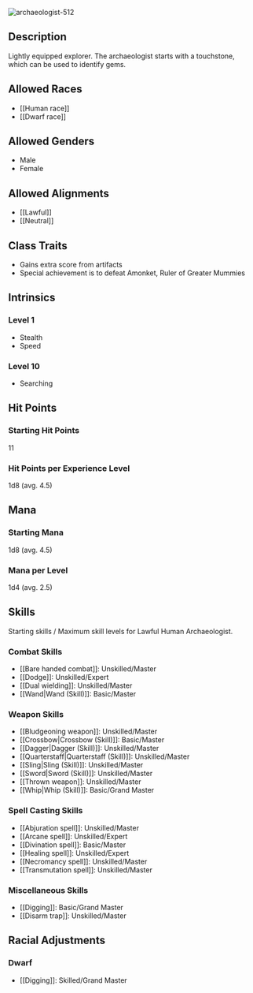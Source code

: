 ![archaeologist-512](https://github.com/hyvanmielenpelit/GnollHack/assets/16661034/0e5673b3-43ab-4b75-b010-f81c81d11db2)

## Description

Lightly equipped explorer. The archaeologist starts with a touchstone, which can be used to identify gems.

## Allowed Races

- [[Human race]]
- [[Dwarf race]]

## Allowed Genders

- Male
- Female

## Allowed Alignments

- [[Lawful]]
- [[Neutral]]

## Class Traits

- Gains extra score from artifacts
- Special achievement is to defeat Amonket, Ruler of Greater Mummies

## Intrinsics

### Level 1

- Stealth
- Speed

### Level 10

- Searching

## Hit Points

### Starting Hit Points

11

### Hit Points per Experience Level

1d8 (avg. 4.5)

## Mana

### Starting Mana

1d8 (avg. 4.5)

### Mana per Level

1d4 (avg. 2.5)

## Skills

Starting skills / Maximum skill levels for Lawful Human Archaeologist. 

### Combat Skills                                     

* [[Bare handed combat]]: Unskilled/Master
* [[Dodge]]: Unskilled/Expert
* [[Dual wielding]]: Unskilled/Master      
* [[Wand|Wand (Skill)]]: Basic/Master      

### Weapon Skills                                     

* [[Bludgeoning weapon]]: Unskilled/Master      
* [[Crossbow|Crossbow (Skill)]]: Basic/Master      
* [[Dagger|Dagger (Skill)]]: Unskilled/Master      
* [[Quarterstaff|Quarterstaff (Skill)]]: Unskilled/Master      
* [[Sling|Sling (Skill)]]: Unskilled/Master      
* [[Sword|Sword (Skill)]]: Unskilled/Master      
* [[Thrown weapon]]: Unskilled/Master
* [[Whip|Whip (Skill)]]: Basic/Grand Master

### Spell Casting Skills                              

* [[Abjuration spell]]: Unskilled/Master      
* [[Arcane spell]]: Unskilled/Expert      
* [[Divination spell]]: Basic/Master      
* [[Healing spell]]: Unskilled/Expert      
* [[Necromancy spell]]: Unskilled/Master      
* [[Transmutation spell]]: Unskilled/Master      

### Miscellaneous Skills                                 

* [[Digging]]: Basic/Grand Master
* [[Disarm trap]]: Unskilled/Master

## Racial Adjustments

### Dwarf

- [[Digging]]: Skilled/Grand Master